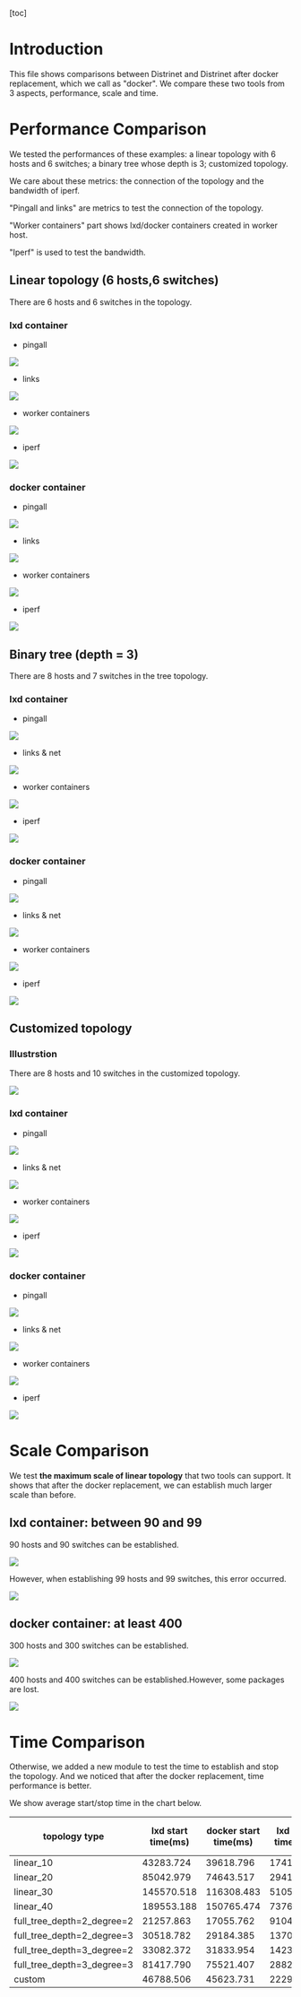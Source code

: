 [toc]



# Introduction

This file shows comparisons between Distrinet and Distrinet after docker replacement, which we call as "docker". We compare these two tools from 3 aspects, performance, scale and time.

# Performance Comparison

We tested the performances of these examples: a linear topology with 6 hosts and 6 switches; a binary tree whose depth is 3; customized topology.

We care about these metrics: the connection of the topology and the bandwidth of iperf.

"Pingall and links" are metrics to test the connection of the topology.

"Worker containers" part shows lxd/docker containers created in worker host.

"Iperf" is used to test the bandwidth.

## Linear topology (6 hosts,6 switches)

There are 6 hosts and 6 switches in the topology.

### lxd container

- pingall

![](./img/lxd/6pingall.png)

- links

![](./img/lxd/6links.png)

- worker containers

![](./img/lxd/6worker_containers.png)

- iperf

![](./img/lxd/6iperf.png)

### docker container

- pingall

![](./img/docker/6pingall.png)

- links

![](./img/docker/6links.png)

- worker containers

![](./img/docker/6worker_containers.png)

- iperf

![](./img/docker/6iperf.png)

## Binary tree (depth = 3)

There are 8 hosts and 7 switches in the tree topology.

### lxd container

- pingall

![](./img/lxd/tree_32_pingall.png)

- links & net

![](./img/lxd/tree_32_links_and_net.png)

- worker containers

![](./img/lxd/tree_32_worker_containers.png)

- iperf

![](./img/lxd/tree_32_iperf.png)

### docker container

- pingall

![](./img/docker/tree_32_pingall.png)

- links & net

![](./img/docker/tree_32_links_and_net.png)

- worker containers

![](./img/docker/tree_32_worker_containers.png)

- iperf

![](./img/docker/tree_32_iperf.png)

## Customized topology

### Illustrstion

There are 8 hosts and 10 switches in the customized topology.

![](./img/dc_topo.png)

### lxd container

- pingall

![](./img/lxd/custom_pingall.png)

- links & net

![](./img/lxd/custom_links.png)

- worker containers

![](./img/lxd/custom_container.png)

- iperf

![](./img/lxd/custom_iperf.png)

### docker container

- pingall

![](./img/docker/custom_pingall.png)

- links & net

![](./img/docker/custom_links.png)

- worker containers

![](./img/docker/custom_container.png)

- iperf

![](./img/docker/custom_iperf.png)

# Scale Comparison

We test **the maximum scale of linear topology** that two tools can support. It shows that after the docker replacement, we can establish much larger scale than before.

## lxd container: between 90 and 99

90 hosts and 90 switches can be established.

![](./img/lxd/90.png)

However, when establishing 99 hosts and 99 switches, this error occurred.

![](./img/lxd/99.png)

## docker container: at least 400

300 hosts and 300 switches can be established.

![](./img/docker/300start.png)

400 hosts and 400 switches can be established.However, some packages are lost.

![](./img/docker/400ping.png)

# Time Comparison

Otherwise, we added a new module to test the time to establish and stop the topology. And we noticed that after the docker replacement, time performance is better.

We show average start/stop time in the chart below.

| topology type              | lxd start time(ms) | docker start time(ms) | lxd stop time(ms) | docker stop time(ms) |
| -------------------------- | ------------------ | --------------------- | ----------------- | -------------------- |
| linear_10                  | 43283.724          | 39618.796             | 17412.770         | 14586.549            |
| linear_20                  | 85042.979          | 74643.517             | 29419.694         | 29851.002            |
| linear_30                  | 145570.518         | 116308.483            | 51053.180         | 49878.966            |
| linear_40                  | 189553.188         | 150765.474            | 73760.429         | 71019.690            |
| full_tree_depth=2_degree=2 | 21257.863          | 17055.762             | 9104.821          | 6914.141             |
| full_tree_depth=2_degree=3 | 30518.782          | 29184.385             | 13705.951         | 13014.671            |
| full_tree_depth=3_degree=2 | 33082.372          | 31833.954             | 14239.144         | 11628.452            |
| full_tree_depth=3_degree=3 | 81417.790          | 75521.407             | 28824.049         | 29416.155            |
| custom                     | 46788.506          | 45623.731             | 22290.356         | 18247.342            |
